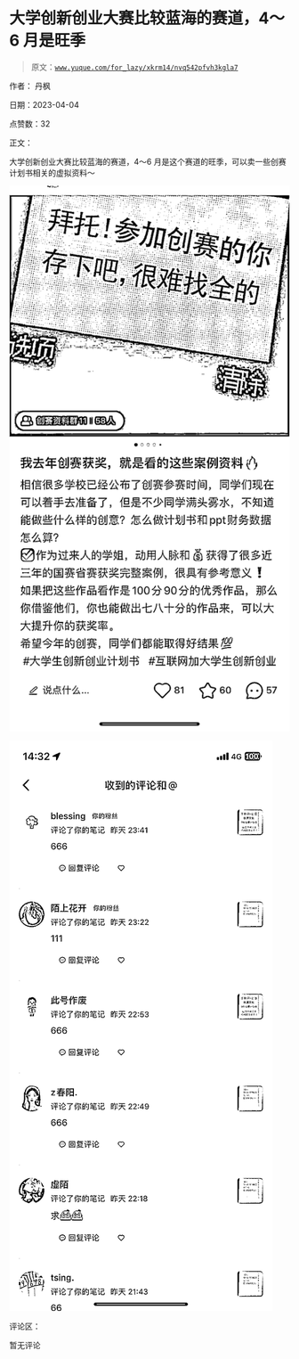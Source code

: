 # 大学创新创业大赛比较蓝海的赛道，4～6 月是旺季

> 原文：[`www.yuque.com/for_lazy/xkrm14/nvq542pfvh3kgla7`](https://www.yuque.com/for_lazy/xkrm14/nvq542pfvh3kgla7)

作者： 丹枫

日期：2023-04-04

点赞数：32

正文：

大学创新创业大赛比较蓝海的赛道，4～6 月是这个赛道的旺季，可以卖一些创赛计划书相关的虚拟资料～

![](img/f696ecba4dd92b34869da1e35abb45cb.png)

![](img/c6f47e337c9a5ef6b3df8ab079808bd1.png)

评论区：

暂无评论



